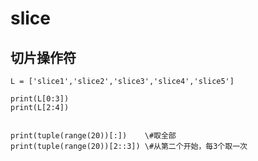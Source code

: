  # slice
 ## 切片操作符

    L = ['slice1','slice2','slice3','slice4','slice5']

    print(L[0:3])
    print(L[2:4])


    print(tuple(range(20))[:])    \#取全部
    print(tuple(range(20))[2::3]) \#从第二个开始，每3个取一次